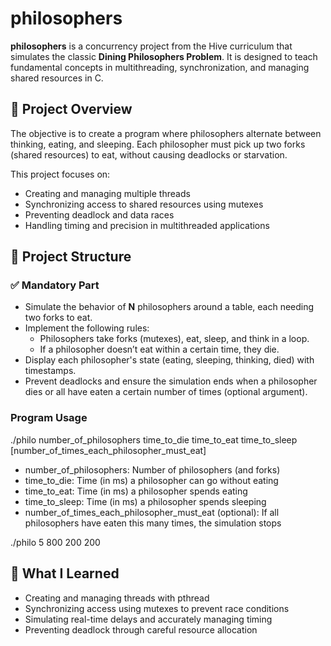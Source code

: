 # philosophers

**philosophers** is a concurrency project from the Hive curriculum that simulates the classic **Dining Philosophers Problem**. It is designed to teach fundamental concepts in multithreading, synchronization, and managing shared resources in C.

## 🚀 Project Overview

The objective is to create a program where philosophers alternate between thinking, eating, and sleeping. Each philosopher must pick up two forks (shared resources) to eat, without causing deadlocks or starvation.

This project focuses on:

- Creating and managing multiple threads
- Synchronizing access to shared resources using mutexes
- Preventing deadlock and data races
- Handling timing and precision in multithreaded applications

## 📁 Project Structure

### ✅ Mandatory Part

- Simulate the behavior of **N** philosophers around a table, each needing two forks to eat.
- Implement the following rules:
  - Philosophers take forks (mutexes), eat, sleep, and think in a loop.
  - If a philosopher doesn’t eat within a certain time, they die.
- Display each philosopher's state (eating, sleeping, thinking, died) with timestamps.
- Prevent deadlocks and ensure the simulation ends when a philosopher dies or all have eaten a certain number of times (optional argument).

### Program Usage

./philo number_of_philosophers time_to_die time_to_eat time_to_sleep [number_of_times_each_philosopher_must_eat]

- number_of_philosophers: Number of philosophers (and forks)
- time_to_die: Time (in ms) a philosopher can go without eating
- time_to_eat: Time (in ms) a philosopher spends eating
- time_to_sleep: Time (in ms) a philosopher spends sleeping
- number_of_times_each_philosopher_must_eat (optional): If all philosophers have eaten this many times, the simulation stops

./philo 5 800 200 200

## 🧠 What I Learned

- Creating and managing threads with pthread
- Synchronizing access using mutexes to prevent race conditions
- Simulating real-time delays and accurately managing timing
- Preventing deadlock through careful resource allocation

